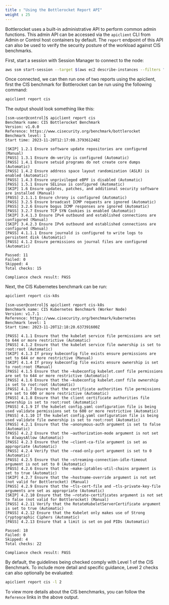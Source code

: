 ```yaml
---
title : "Using the Bottlerocket Report API"
weight : 25
---
```


Bottlerocket uses a built-in administrative API to perform common admin functions. This admin API can be accessed via the `apiclient` CLI from Admin or Control host containers by default. The `report` endpoint of this API can also be used to verify the security posture of the workload against CIS benchmarks. 

First, start a session with Session Manager to connect to the node:

```bash
aws ssm start-session --target $(aws ec2 describe-instances --filters "Name=tag:Name,Values=eksworkshop-eksctl-bottlerocket-mng-Node" | jq -r '.[][0]["Instances"][0]["InstanceId"]')
```

Once connected, we can then run one of two reports using the apiclient, first the CIS benchmark for Bottlerocket can be run using the following command:

```bash
apiclient report cis
```

The output should look something like this:

```
[ssm-user@control]$ apiclient report cis
Benchmark name: CIS Bottlerocket Benchmark
Version: v1.0.0
Reference: https://www.cisecurity.org/benchmark/bottlerocket
Benchmark level: 1
Start time: 2023-11-20T12:17:08.379361248Z

[SKIP] 1.2.1 Ensure software update repositories are configured (Manual)
[PASS] 1.3.1 Ensure dm-verity is configured (Automatic)
[PASS] 1.4.1 Ensure setuid programs do not create core dumps (Automatic)
[PASS] 1.4.2 Ensure address space layout randomization (ASLR) is enabled (Automatic)
[PASS] 1.4.3 Ensure unprivileged eBPF is disabled (Automatic)
[PASS] 1.5.1 Ensure SELinux is configured (Automatic)
[SKIP] 1.6 Ensure updates, patches, and additional security software are installed (Manual)
[PASS] 2.1.1.1 Ensure chrony is configured (Automatic)
[PASS] 3.2.5 Ensure broadcast ICMP requests are ignored (Automatic)
[PASS] 3.2.6 Ensure bogus ICMP responses are ignored (Automatic)
[PASS] 3.2.7 Ensure TCP SYN Cookies is enabled (Automatic)
[SKIP] 3.4.1.3 Ensure IPv4 outbound and established connections are configured (Manual)
[SKIP] 3.4.2.3 Ensure IPv6 outbound and established connections are configured (Manual)
[PASS] 4.1.1.1 Ensure journald is configured to write logs to persistent disk (Automatic)
[PASS] 4.1.2 Ensure permissions on journal files are configured (Automatic)

Passed: 11
Failed: 0
Skipped: 4
Total checks: 15

Compliance check result: PASS
```

Next, the CIS Kubernetes benchmark can be run:

```bash
apiclient report cis-k8s
```

```
[ssm-user@control]$ apiclient report cis-k8s
Benchmark name: CIS Kubernetes Benchmark (Worker Node)
Version: v1.7.1
Reference: https://www.cisecurity.org/benchmark/kubernetes
Benchmark level: 1
Start time: 2023-11-20T12:18:20.637391600Z

[PASS] 4.1.1 Ensure that the kubelet service file permissions are set to 644 or more restrictive (Automatic)
[PASS] 4.1.2 Ensure that the kubelet service file ownership is set to root:root (Automatic)
[SKIP] 4.1.3 If proxy kubeconfig file exists ensure permissions are set to 644 or more restrictive (Manual)
[SKIP] 4.1.4 If proxy kubeconfig file exists ensure ownership is set to root:root (Manual)
[PASS] 4.1.5 Ensure that the —kubeconfig kubelet.conf file permissions are set to 644 or more restrictive (Automatic)
[PASS] 4.1.6 Ensure that the —kubeconfig kubelet.conf file ownership is set to root:root (Automatic)
[PASS] 4.1.7 Ensure that the certificate authorities file permissions are set to 600 or more restrictive (Automatic)
[PASS] 4.1.8 Ensure that the client certificate authorities file ownership is set to root:root (Automatic)
[PASS] 4.1.9 If the kubelet config.yaml configuration file is being used validate permissions set to 600 or more restrictive (Automatic)
[PASS] 4.1.10 If the kubelet config.yaml configuration file is being used validate file ownership is set to root:root (Automatic)
[PASS] 4.2.1 Ensure that the —anonymous-auth argument is set to false (Automatic)
[PASS] 4.2.2 Ensure that the —authorization-mode argument is not set to AlwaysAllow (Automatic)
[PASS] 4.2.3 Ensure that the —client-ca-file argument is set as appropriate (Automatic)
[PASS] 4.2.4 Verify that the —read-only-port argument is set to 0 (Automatic)
[PASS] 4.2.5 Ensure that the —streaming-connection-idle-timeout argument is not set to 0 (Automatic)
[PASS] 4.2.6 Ensure that the —make-iptables-util-chains argument is set to true (Automatic)
[SKIP] 4.2.7 Ensure that the —hostname-override argument is not set (not valid for Bottlerocket) (Manual)
[PASS] 4.2.9 Ensure that the —tls-cert-file and —tls-private-key-file arguments are set as appropriate (Automatic)
[SKIP] 4.2.10 Ensure that the —rotate-certificates argument is not set to false (not valid for Bottlerocket) (Manual)
[PASS] 4.2.11 Verify that the RotateKubeletServerCertificate argument is set to true (Automatic)
[PASS] 4.2.12 Ensure that the Kubelet only makes use of Strong Cryptographic Ciphers (Automatic)
[PASS] 4.2.13 Ensure that a limit is set on pod PIDs (Automatic)

Passed: 18
Failed: 0
Skipped: 4
Total checks: 22

Compliance check result: PASS
```

By default, the guidelines being checked comply with Level 1 of the CIS Benchmark. To include more detail and specific guidance, Level 2 checks can also optionally be evaluated:

```bash
apiclient report cis -l 2
```

To view more details about the CIS benchmarks, you can follow the `Reference` links in the above output. 